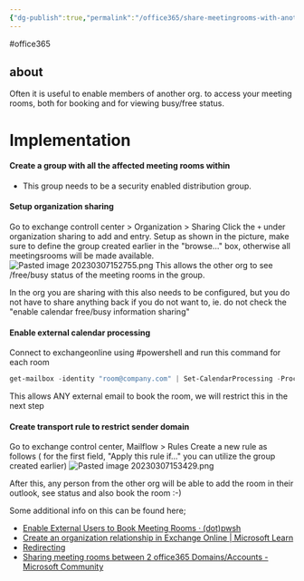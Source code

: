 ```yaml
---
{"dg-publish":true,"permalink":"/office365/share-meetingrooms-with-another-organisation-in-office365/","tags":["public"],"noteIcon":"1"}
---
```


#office365 
## about 
Often it is useful to enable members of another org. to access your meeting rooms, both for booking and for viewing busy/free status.

# Implementation

#### Create a group with all the affected meeting rooms within
- This group needs to be a security enabled distribution group.

#### Setup organization sharing
Go to exchange controll center > Organization > Sharing
Click the `+` under organization sharing to add and entry.
Setup as shown in the picture, make sure to define the group created earlier in the "browse..." box, otherwise all meetingsrooms will be made available.
![Pasted image 20230307152755.png](/img/user/Office365/attachments/Pasted%20image%2020230307152755.png)
This allows the other org to see /free/busy status of the meeting rooms in the group.

In the org you are sharing with this also needs to be configured, but you do not have to share anything back if you do not want to, ie. do not check the "enable calendar free/busy information sharing"

#### Enable external calendar processing
Connect to exchangeonline using #powershell and run this command for each room
```powershell
get-mailbox -identity "room@company.com" | Set-CalendarProcessing -ProcessExternalMeetingMessages $true
```
This allows ANY external email to book the room, we will restrict this in the next step

#### Create transport rule to restrict sender domain
Go to exchange control center, Mailflow > Rules
Create a new rule as follows ( for the first field, "Apply this rule if..." you can utilize the group created earlier)
![Pasted image 20230307153429.png](/img/user/Office365/attachments/Pasted%20image%2020230307153429.png)

After this, any person from the other org will be able to add the room in their outlook, see status and also book the room :-) 

Some additional info on this can be found here;
 - [Enable External Users to Book Meeting Rooms · (dot)pwsh](https://dotsh.no/2020/02/14/enable-external-booking-of-meeting-rooms/)
 - [Create an organization relationship in Exchange Online | Microsoft Learn](https://learn.microsoft.com/en-us/exchange/sharing/organization-relationships/create-an-organization-relationship)
 - [Redirecting](https://answers.microsoft.com/en-us/msoffice/forum/all/external-booking-view-of-availability-of-meeting/9411ad13-08ec-4c8c-b3f2-47b2e5393843)
 - [Sharing meeting rooms between 2 office365 Domains/Accounts - Microsoft Community](https://answers.microsoft.com/en-us/msoffice/forum/all/sharing-meeting-rooms-between-2-office365/c5d6ba4e-678a-49c1-8780-ca39fdb2c0d0)
